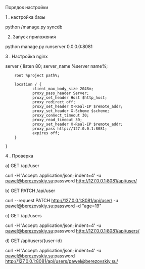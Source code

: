 Порядок настройки

1 . настройка базы

 python /manage.py  syncdb

2. Запуск приложения

 python manage.py runserver 0.0.0.0:8081

3 . Настройка nginx


 server {
        listen 80;
        server_name %server name%;

        root %project path%;

        location / {
                client_max_body_size 2048m;
                proxy_pass_header Server;
                proxy_set_header Host $http_host;
                proxy_redirect off;
                proxy_set_header X-Real-IP $remote_addr;
                proxy_set_header X-Scheme $scheme;
                proxy_connect_timeout 30;
                proxy_read_timeout 30;
                proxy_set_header X-Real-IP $remote_addr;
                proxy_pass http://127.0.0.1:8081;
                expires off;
        }

    }


4 . Проверка


a) GET /api/user 

 curl -H 'Accept: application/json; indent=4' -u pawel@berezovskiy.su:password http://127.0.0.1:8081/api/user/

b) GET PATCH /api/user

curl --request PATCH http://127.0.0.1:8081/api/user/ -u pawel@berezovskiy.su:password  -d "age=19"

c) GET /api/users

curl -H 'Accept: application/json; indent=4' -u pawel@berezovskiy.su:password http://127.0.0.1:8081/api/users/

d) GET /api/users/{user-id}

 curl -H 'Accept: application/json; indent=4' -u pawel@berezovskiy.su:password http://127.0.0.1:8081/api/users/pawel@berezovskiy.su/



